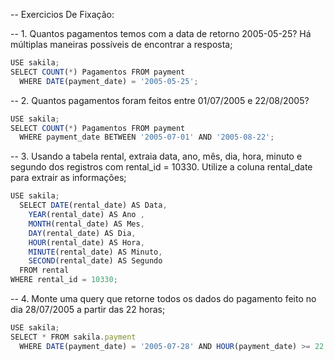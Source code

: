 -- Exercicios De Fixação: 

-- 1. Quantos pagamentos temos com a data de retorno 2005-05-25? Há múltiplas maneiras possíveis de encontrar a resposta;
```js
USE sakila;
SELECT COUNT(*) Pagamentos FROM payment 
  WHERE DATE(payment_date) = '2005-05-25';
```

-- 2. Quantos pagamentos foram feitos entre 01/07/2005 e 22/08/2005?
```js
USE sakila;
SELECT COUNT(*) Pagamentos FROM payment 
  WHERE payment_date BETWEEN '2005-07-01' AND '2005-08-22';
```

-- 3. Usando a tabela rental, extraia data, ano, mês, dia, hora, minuto e segundo dos registros com rental_id = 10330. Utilize a coluna rental_date para extrair as informações;
```js
USE sakila;
  SELECT DATE(rental_date) AS Data,
    YEAR(rental_date) AS Ano ,
    MONTH(rental_date) AS Mes,
    DAY(rental_date) AS Dia,
    HOUR(rental_date) AS Hora,
    MINUTE(rental_date) AS Minuto,
    SECOND(rental_date) AS Segundo
  FROM rental
WHERE rental_id = 10330;
```

-- 4. Monte uma query que retorne todos os dados do pagamento feito no dia 28/07/2005 a partir das 22 horas;
```js
USE sakila;
SELECT * FROM sakila.payment 
  WHERE DATE(payment_date) = '2005-07-28' AND HOUR(payment_date) >= 22;
```
